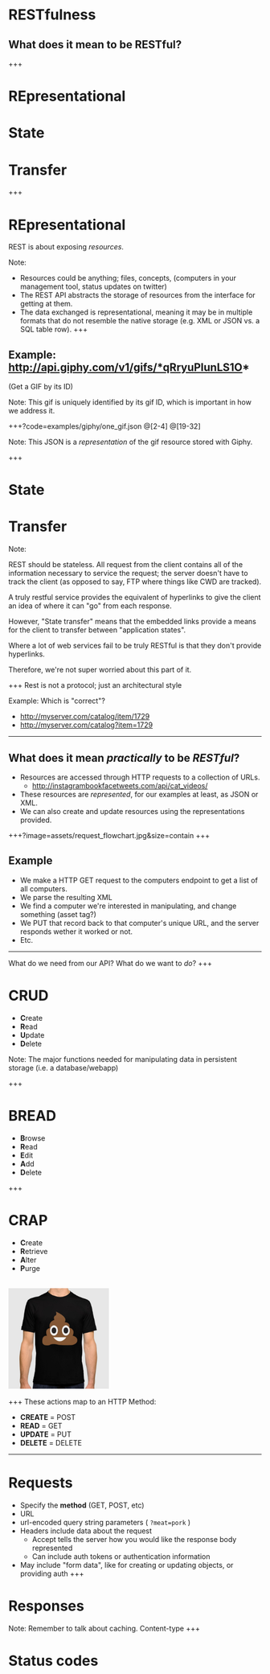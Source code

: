 # **REST**fulness
## What does it mean to be **RESTful**?
+++
# **RE**presentational
# **S**tate
# **T**ransfer
+++
# **RE**presentational
REST is about exposing *resources*.

Note:
- Resources could be anything; files, concepts, (computers in your management tool, status updates on twitter)
- The REST API abstracts the storage of resources from the interface for getting at them.
- The data exchanged is representational, meaning it may be in multiple formats that do not
  resemble the native storage (e.g. XML or JSON vs. a SQL table row).
+++
## Example: http://api.giphy.com/v1/gifs/*qRryuPIunLS1O*
(Get a GIF by its ID)

Note:
This gif is uniquely identified by its gif ID, which is important in how we address it.

+++?code=examples/giphy/one_gif.json
@[2-4]
@[19-32]

Note:
This JSON is a *representation* of the gif resource stored with Giphy.

+++
# **S**tate
# **T**ransfer

Note:

REST should be stateless. All request from the client contains all of the information necessary to
service the request; the server doesn't have to track the client (as opposed to say, FTP where
things like CWD are tracked).

A truly restful service provides the equivalent of hyperlinks to give the client an idea of where
it can "go" from each response.

However, "State transfer" means that the embedded links provide a means for the client to transfer
between "application states".

Where a lot of web services fail to be truly RESTful is that they don't provide hyperlinks.

Therefore, we're not super worried about this part of it.

+++
Rest is not a protocol; just an architectural style

Example: Which is "correct"?
- http://myserver.com/catalog/item/1729
- http://myserver.com/catalog?item=1729

---
## What does it mean *practically* to be *RESTful*?

- Resources are accessed through HTTP requests to a collection of URLs.
	- http://instagrambookfacetweets.com/api/cat_videos/
- These resources are *represented*, for our examples at least, as JSON or XML.
- We can also create and update resources using the representations provided.

+++?image=assets/request_flowchart.jpg&size=contain
+++
## Example

- We make a HTTP GET request to the computers endpoint to get a list of all computers.
- We parse the resulting XML
- We find a computer we're interested in manipulating, and change something (asset tag?)
- We PUT that record back to that computer's unique URL, and the server responds wether it worked or not.
- Etc.

---
What do we need from our API? What do we want to *do*?
+++
# CRUD
-  **C**reate
-  **R**ead
-  **U**pdate
-  **D**elete

Note:
The major functions needed for manipulating data in persistent storage (i.e. a database/webapp)

+++
# BREAD
-  **B**rowse
-  **R**ead
-  **E**dit
-  **A**dd
-  **D**elete

+++
# CRAP
-  **C**reate
-  **R**etrieve
-  **A**lter
-  **P**urge
<br/>
<img src="assets/tshirt.jpg" alt='Nice shirt' style='width: 200px;' />

+++
These actions map to an HTTP Method:
- **CREATE** = POST
- **READ** = GET
- **UPDATE** = PUT
- **DELETE** = DELETE

---
# Requests
- Specify the **method** (GET, POST, etc)
- URL
- url-encoded query string parameters ( `?meat=pork` )
- Headers include data about the request
	- Accept tells the server how you would like the response body represented
	- Can include auth tokens or authentication information
- May include "form data", like for creating or updating objects, or providing auth
+++
# Responses
Note:
Remember to talk about caching.
Content-type
+++
# Status codes
